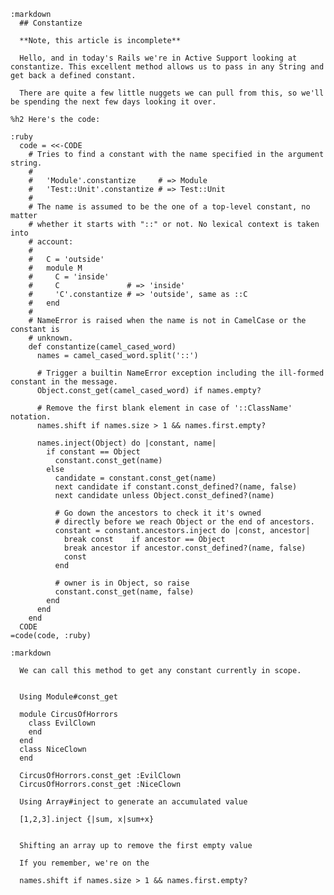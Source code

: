     :markdown
      ## Constantize

      **Note, this article is incomplete**

      Hello, and in today's Rails we're in Active Support looking at constantize. This excellent method allows us to pass in any String and get back a defined constant.

      There are quite a few little nuggets we can pull from this, so we'll be spending the next few days looking it over.

    %h2 Here's the code:

    :ruby
      code = <<-CODE
        # Tries to find a constant with the name specified in the argument string.
        #
        #   'Module'.constantize     # => Module
        #   'Test::Unit'.constantize # => Test::Unit
        #
        # The name is assumed to be the one of a top-level constant, no matter
        # whether it starts with "::" or not. No lexical context is taken into
        # account:
        #
        #   C = 'outside'
        #   module M
        #     C = 'inside'
        #     C               # => 'inside'
        #     'C'.constantize # => 'outside', same as ::C
        #   end
        #
        # NameError is raised when the name is not in CamelCase or the constant is
        # unknown.
        def constantize(camel_cased_word)
          names = camel_cased_word.split('::')

          # Trigger a builtin NameError exception including the ill-formed constant in the message.
          Object.const_get(camel_cased_word) if names.empty?

          # Remove the first blank element in case of '::ClassName' notation.
          names.shift if names.size > 1 && names.first.empty?

          names.inject(Object) do |constant, name|
            if constant == Object
              constant.const_get(name)
            else
              candidate = constant.const_get(name)
              next candidate if constant.const_defined?(name, false)
              next candidate unless Object.const_defined?(name)

              # Go down the ancestors to check it it's owned
              # directly before we reach Object or the end of ancestors.
              constant = constant.ancestors.inject do |const, ancestor|
                break const    if ancestor == Object
                break ancestor if ancestor.const_defined?(name, false)
                const
              end

              # owner is in Object, so raise
              constant.const_get(name, false)
            end
          end
        end
      CODE
    =code(code, :ruby)

    :markdown

      We can call this method to get any constant currently in scope.


      Using Module#const_get

      module CircusOfHorrors
        class EvilClown
        end
      end
      class NiceClown
      end

      CircusOfHorrors.const_get :EvilClown
      CircusOfHorrors.const_get :NiceClown

      Using Array#inject to generate an accumulated value

      [1,2,3].inject {|sum, x|sum+x}


      Shifting an array up to remove the first empty value

      If you remember, we're on the

      names.shift if names.size > 1 && names.first.empty?
